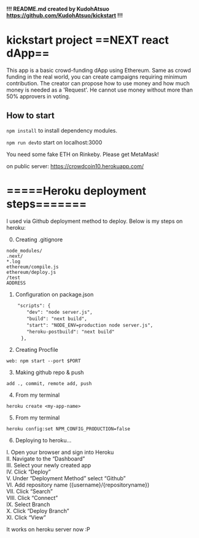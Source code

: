 **!!! README.md created by KudohAtsuo https://github.com/KudohAtsuo/kickstart !!!**

# kickstart project ==NEXT react dApp==

This app is a basic crowd-funding dApp using Ethereum. Same as crowd funding in the real world, you can create campaigns requiring minimum contribution. The creator can propose how to use money and how much money is needed as a 'Request'. He cannot use money without more than 50% approvers in voting.

## How to start

`npm install` to install dependency modules.

`npm run dev`to start on localhost:3000

You need some fake ETH on Rinkeby. Please get MetaMask!

on public server:
https://crowdcoin10.herokuapp.com/

# =====Heroku deployment steps=======

I used via Github deployment method to deploy. Below is my steps on heroku:

0. Creating .gitignore

```
node_modules/
.next/
*.log
ethereum/compile.js
ethereum/deploy.js
/test
ADDRESS
```

1.  Configuration on package.json

```
    "scripts": {
    　　"dev": "node server.js",
    　　"build": "next build",
    　　"start": "NODE_ENV=production node server.js",
    　　"heroku-postbuild": "next build"
 　　 },
```

2. Creating Procfile

`web: npm start --port $PORT`

3. Making github repo & push

`add ., commit, remote add, push`

4. From my terminal

`heroku create <my-app-name>`

5. From my terminal

`heroku config:set NPM_CONFIG_PRODUCTION=false`

6. Deploying to heroku...

I. Open your browser and sign into Heroku  
II. Navigate to the “Dashboard”  
III. Select your newly created app  
IV. Click “Deploy”  
V. Under “Deployment Method” select “Github”  
VI. Add repository name ({username}/{repositoryname})  
VII. Click “Search”  
VIII. Click “Connect”  
IX. Select Branch  
X. Click “Deploy Branch”  
XI. Click “View”

It works on heroku server now :P
